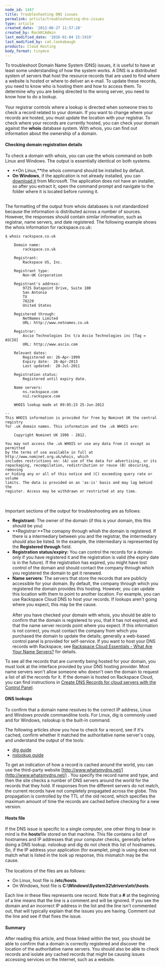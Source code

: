 ```yaml
---
node_id: 1447
title: Troubleshooting DNS issues
permalink: article/troubleshooting-dns-issues
type: article
created_date: '2012-06-27 11:57:28'
created_by: RackKCAdmin
last_modified_date: '2016-01-04 15:1919'
last_modified_by: cat.lookabaugh
products: Cloud Hosting
body_format: tinymce
---
```


To troubleshoot Domain Name System (DNS) issues, it is useful to have at
least some understanding of how the system works. A DNS is a distributed
system of servers that host the resource records that are used to find
where a website is hosted or where to deliver an e-mail. To update these
records, you need to know who is hosting them and how to access them. To
determine why you are being directed to the wrong server, you need to
know how to do a lookup.\
 \
 Your registrar controls where a lookup is directed when someone tries
to check a record related to your domain. If you want to change where
your records are hosted, you must update the location with your
registrar. To check where your records are currently hosted, you can
check your domain against the **whois** database system. With whois, you
can find out information about the ownership of a domain.

#### Checking domain registration details

To check a domain with whois, you can use the whois command on both
Linux and Windows. The output is essentially identical on both systems.

-   **On Linux,**the whois command should be installed by default.
-   **On Windows**, if the application is not already installed, you can
    [download
    it](http://technet.microsoft.com/en-us/sysinternals/bb897435.aspx) from
    Microsoft. The application does not have an installer, so after you
    extract it, open the command prompt and navigate to the folder where
    it is located before running it.

\
 The formatting of the output from whois databases is not standardized
because the information is distributed across a number of sources.
However, the responses should contain similar information, such as
registrar, name servers, and date registered. The following example
shows the whois information for rackspace.co.uk:

    $ whois rackspace.co.uk

        Domain name:
            rackspace.co.uk

        Registrant:
            Rackspace US, Inc.

        Registrant type:
            Non-UK Corporation

        Registrant's address:
            9725 Datapoint Drive, Suite 100
            San Antonio
            TX
            78229
            United States

        Registered through:
            NetNames Limited
            URL: http://www.netnames.co.uk

        Registrar:
            Ascio Technologies Inc t/a Ascio Technologies inc [Tag = ASCIO]
            URL: http://www.ascio.com

        Relevant dates:
            Registered on: 26-Apr-1999
            Expiry date:  26-Apr-2013
            Last updated:  28-Jul-2011

        Registration status:
            Registered until expiry date.

        Name servers:
            ns.rackspace.com
            ns2.rackspace.com

        WHOIS lookup made at 09:05:23 25-Jun-2012

    -- 
    This WHOIS information is provided for free by Nominet UK the central registry
    for .uk domain names. This information and the .uk WHOIS are:

        Copyright Nominet UK 1996 - 2012.

    You may not access the .uk WHOIS or use any data from it except as permitted
    by the terms of use available in full at http://www.nominet.org.uk/whois, which
    includes restrictions on: (A) use of the data for advertising, or its
    repackaging, recompilation, redistribution or reuse (B) obscuring, removing
    or hiding any or all of this notice and (C) exceeding query rate or volume
    limits. The data is provided on an 'as-is' basis and may lag behind the
    register. Access may be withdrawn or restricted at any time. 

\
 \
 Important sections of the output for troubleshooting are as follows:

-   **Registrant:** The owner of the domain (if this is your domain,
    this this should be you)
-   **Registrar:**The comapny through whish the domain is registered. If
    there is a intermediary between you and the registrar, the
    imtermediary should also be listed. In the example, the intermediary
    is represented by the **Registered through** field.
-   **Registration status/expiry:** You can control the records for a
    domain only if you have registered it and the registration is valid
    (the expiry date is in the future). If the registration has expired,
    you might have lost control of the domain and should contact the
    company through which you registered the domain to get it renewed.
-   **Name servers**: The servers that store the records that are
    publicly accessible for your domain. By default, the company through
    which you registered the domain provides this hosting. However, you
    can update this location with them to point to another location. For
    example, you can use Rackspace Cloud DNS to host your records. If
    lookups aren't going where you expect, this may be the cause.\
     \
     After you have checked your domain with whois, you should be able
    to confirm that the domain is registered to you, that it has not
    expired, and that the name server records point where you expect. If
    this information is not correct, you must contact the company from
    which you purchased the domain to update the details; generally a
    web-based control panel is provided for self-service. If you want to
    host your DNS records with Rackspace, see [Rackspace Cloud
    Essentials - What Are Your Name
    Servers?](http://www.rackspace.com/knowledge_center/article/rackspace-cloud-essentials-what-are-your-name-servers)
    for details.

To see all the records that are currently being hosted for your domain,
you must look at the interface provided by your DNS hosting provider.
Most name servers won't allow someone who doesn't own the domain to
request a list of all the records for it. If the domain is hosted on
Rackspace Cloud, you can find instructions in [Create DNS Records for
cloud servers with the Control
Panel](http://www.rackspace.com/knowledge_center/article/creating-dns-records-for-cloud-servers-with-the-control-panel).

#### DNS lookups

To confirm that a domain name resolves to the correct IP address, Linux
and Windows provide commandline tools. For Linux, dig is commonly used
and for Windows, nslookup is the built-in command.

The following articles show you how to check for a record, see if it's
cached, confirm whether it matched the authoritative name server's copy,
and understand the output of the tools:

-   [dig
    guide](http://www.rackspace.com/knowledge_center/article/rackspace-cloud-essentials-using-dig-for-dns-verification-and-troubleshooting)
-   [nslookup
    guide](http://www.rackspace.com/knowledge_center/article/nslookup-checking-dns-records-on-windows)

To get an indication of how a record is cached around the world, you can
use the third-party website
[http://www.whatsmydns.net/](http://www.whatsmydns.net/) . You specify
the record name and type, and then the site checks a number of DNS
servers around the world for the records that they hold. If responses
from the different servers do not match, the current records have not
completely propagated across the globe. This propagation is controlled
by the TTL of the old record, which specifies the maximum amount of time
the records are cached before checking for a new version.

#### Hosts file

If the DNS issue is specific to a single computer, one other thing to
bear in mind is the **hosts**file stored on that machine. This file
contains a list of hostnames and IP addresses that your computer checks,
generally before doing a DNS lookup. nslookup and dig do not check this
list of hostnames. So, if the IP address your application (for examplet,
ping) is using does not match what is listed in the look up response,
this mismatch may be the cause.\
 \
 The locations of the files are as follows:

-   On Linux, host file is **/etc/hosts**.
-   On Windows, host file is
    **C:\\Windows\\System32\\drivers\\etc\\hosts**.

Each line in these files represents one record. Note that a **\#** at
the beginning of a line means that the line is a comment and will be
ignored. If you see the domain and an incorrect IP address in the list
and the line isn't commented out, that will typically explain that the
issues you are having. Comment out the line and see if that fixes the
issue.

#### Summary

After reading this article, and those linked within the text, you should
be able to confirm that a domain is correctly registered and discover
the location of the authoritative name servers. You should also be able
to check records and isolate any cached records that might be causing
issues accessing services on the Internet, such as a website.

